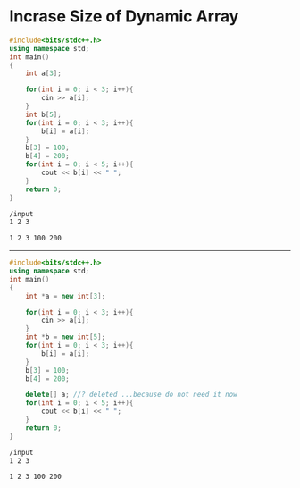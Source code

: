 # Incrase Size of Dynamic Array
```c++
#include<bits/stdc++.h>
using namespace std;
int main()
{
    int a[3];

    for(int i = 0; i < 3; i++){
        cin >> a[i];
    }
    int b[5];
    for(int i = 0; i < 3; i++){
        b[i] = a[i];
    }
    b[3] = 100;
    b[4] = 200;
    for(int i = 0; i < 5; i++){
        cout << b[i] << " ";
    }
    return 0;
}
```
```bash
/input
1 2 3
```
```bash
1 2 3 100 200 
```

-------------------------------------------------------------------------------------------------------------------------------------

```c++
#include<bits/stdc++.h>
using namespace std;
int main()
{
    int *a = new int[3];

    for(int i = 0; i < 3; i++){
        cin >> a[i];
    }
    int *b = new int[5];
    for(int i = 0; i < 3; i++){
        b[i] = a[i];
    }
    b[3] = 100;
    b[4] = 200;

    delete[] a; //? deleted ...because do not need it now
    for(int i = 0; i < 5; i++){
        cout << b[i] << " ";
    }
    return 0;
}
```
```bash
/input
1 2 3
```
```bash
1 2 3 100 200
```